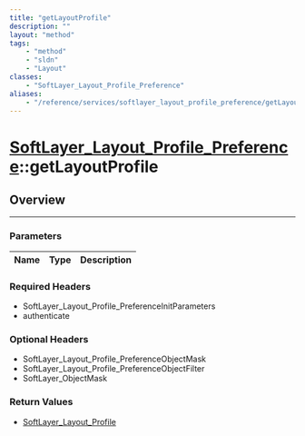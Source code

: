 ```yaml
---
title: "getLayoutProfile"
description: ""
layout: "method"
tags:
    - "method"
    - "sldn"
    - "Layout"
classes:
    - "SoftLayer_Layout_Profile_Preference"
aliases:
    - "/reference/services/softlayer_layout_profile_preference/getLayoutProfile"
---
```

# [SoftLayer_Layout_Profile_Preference](/reference/services/SoftLayer_Layout_Profile_Preference)::getLayoutProfile





## Overview 


-----

### Parameters 
|Name | Type | Description |
| --- | --- | --- |


### Required Headers
* SoftLayer_Layout_Profile_PreferenceInitParameters
* authenticate


### Optional Headers
* SoftLayer_Layout_Profile_PreferenceObjectMask
* SoftLayer_Layout_Profile_PreferenceObjectFilter
* SoftLayer_ObjectMask

### Return Values
* <a href='/reference/datatypes/SoftLayer_Layout_Profile'>SoftLayer_Layout_Profile </a>




